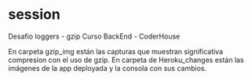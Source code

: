 # session

Desafio loggers - gzip 
Curso BackEnd - CoderHouse

En carpeta gzip_img están las capturas que muestran significativa compresion con el uso de gzip. 
En carpeta de Heroku_changes están las imágenes de la app deployada y la consola con sus cambios.
